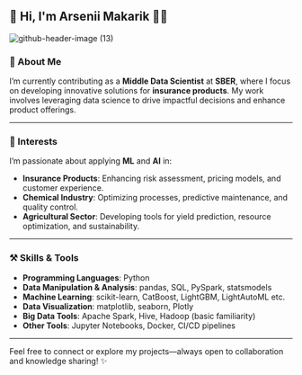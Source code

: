 ## 🐤 Hi, I'm Arsenii Makarik 🐣🐥

![github-header-image (13)](https://github.com/suuurfinbird/suuurfinbird/assets/145972187/f2f55d84-eb6a-4ecf-b9d8-f0781eb7a705)

### 🌿 About Me  
I’m currently contributing as a **Middle Data Scientist** at **SBER**, where I focus on developing innovative solutions for **insurance products**. My work involves leveraging data science to drive impactful decisions and enhance product offerings.

---

### 🌱 Interests  
I’m passionate about applying **ML** and **AI** in:  
- **Insurance Products**: Enhancing risk assessment, pricing models, and customer experience.  
- **Chemical Industry**: Optimizing processes, predictive maintenance, and quality control.  
- **Agricultural Sector**: Developing tools for yield prediction, resource optimization, and sustainability.  

---

### ⚒ Skills & Tools  
- **Programming Languages**: Python  
- **Data Manipulation & Analysis**: pandas, SQL, PySpark, statsmodels  
- **Machine Learning**: scikit-learn, CatBoost, LightGBM, LightAutoML etc.
- **Data Visualization**: matplotlib, seaborn, Plotly  
- **Big Data Tools**: Apache Spark, Hive, Hadoop (basic familiarity)   
- **Other Tools**: Jupyter Notebooks, Docker, CI/CD pipelines 
---

Feel free to connect or explore my projects—always open to collaboration and knowledge sharing! ✨
